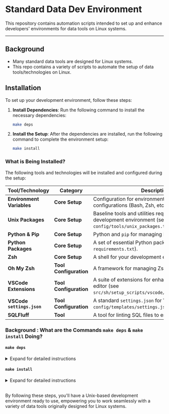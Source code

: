 # Standard Data Dev Environment

This repository contains automation scripts intended to set up and enhance developers' environments for data tools on Linux systems.

---

## Background

* Many standard data tools are designed for Linux systems.
* This repo contains a variety of scripts to automate the setup of data tools/technologies on Linux.

## Installation

To set up your development environment, follow these steps:

1. **Install Dependencies**: Run the following command to install the necessary dependencies:

    ```bash
    make deps
    ```

2. **Install the Setup**: After the dependencies are installed, run the following command to complete the environment setup:

    ```bash
    make install
    ```

### What is Being Installed?

The following tools and technologies will be installed and configured during the setup:


| **Tool/Technology**      | **Category**          | **Description**                                                                 |
|--------------------------|-----------------------|---------------------------------------------------------------------------------|
| **Environment Variables** | **Core Setup**        | Configuration for environment variables across shell configurations (Bash, Zsh, etc.). |
| **Unix Packages**         | **Core Setup**        | Baseline tools and utilities required for your development environment (see `config/tools/unix_packages.txt`). |
| **Python & Pip**          | **Core Setup**        | Python and `pip` for managing Python packages.                                   |
| **Python Packages**       | **Core Setup**        | A set of essential Python packages (see `requirements.txt`).                     |
| **Zsh**                   | **Core Setup**        | A shell for your development environment.                                       |
| **Oh My Zsh**             | **Tool Configuration**       | A framework for managing Zsh configurations.                                     |
| **VSCode Extensions**     | **Tool Configuration**              | A suite of extensions for enhancing the VSCode editor (see `src/sh/setup_scripts/vscode/configure_vscode.sh`). |
| **VSCode `settings.json`**       | **Tool Configuration**              | A standard `settings.json` for VSCode (see `config/templates/settings.json.template`). |
| **SQLFluff**              | **Tool**              | A tool for linting SQL files to ensure code quality.                             |

### Background : What are the Commands `make deps` & `make install` Doing?

#### `make deps`

<details>
<summary>Expand for detailed instructions</summary>

Running `make deps` will automatically:

| **Step**                        | **Description**                                                              |
|----------------------------------|------------------------------------------------------------------------------|
| **Install Zsh**                  | Installs Zsh, the shell used for your environment.                           |
| **Install Oh My Zsh**            | Installs the `Oh My Zsh` framework to enhance the Zsh shell experience.      |
| **Set Up Environment Variables** | Configures the necessary environment variables across different shell configurations (e.g., Bash, Zsh). |

</details>

#### `make install`

<details>
<summary>Expand for detailed instructions</summary>

After running `make deps`, you need to run `make install` to complete the installation:

Running `make install` executes `src/sh/setup_environment.sh`, which performs the following:

| **Step**                            | **Description**                                                                                                                                               |
|-------------------------------------|---------------------------------------------------------------------------------------------------------------------------------------------------------------|
| **Installs Baseline Unix Packages** | Installs essential Unix packages (as listed in `config/tools/unix_packages.txt`).                                                                              |
| **Installs Python & Pip**           | Installs Python and `pip` to manage Python packages.                                                                                                          |
| **Installs Python Packages**        | Installs a suite of Python packages listed in `requirements.txt` at the root of the repository.                                                               |
| **Installs VSCode Extensions**     | Installs a suite of VSCode extensions (as detailed in `src/sh/setup_scripts/vscode/configure_vscode.sh`) and applies a standard `settings.json` file.         |
| **Installs SQLFluff**               | Installs the SQLFluff package for linting SQL files.                                                                                                          |

</details><br/>

By following these steps, you'll have a Unix-based development environment ready to use, empowering you to work seamlessly with a variety of data tools originally designed for Linux systems.
